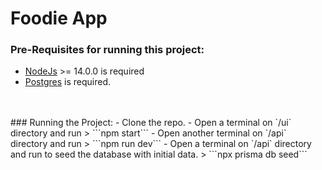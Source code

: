 # Foodie App

### Pre-Requisites for running this project:
- [NodeJs](https://nodejs.org/en/) >= 14.0.0 is required
- [Postgres](https://www.postgresql.org/download/) is required.
<br>
<br>
### Running the Project:
- Clone the repo.
- Open a terminal on `/ui` directory and run
 > ```npm start```
- Open another terminal on `/api` directory and run 
 > ```npm run dev```
- Open a terminal on `/api` directory and run to seed the database with initial data.
 > ```npx prisma db seed```

